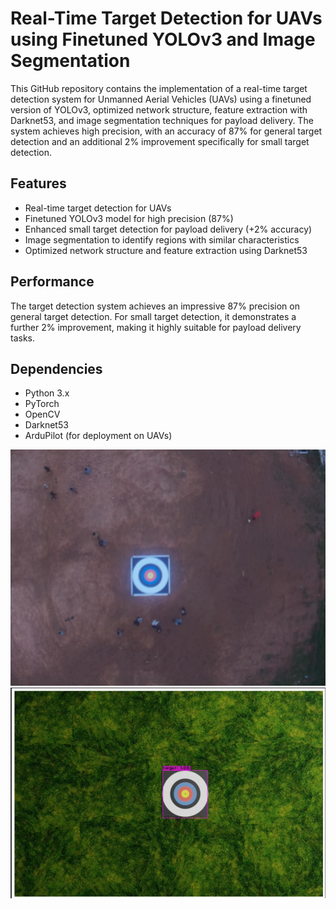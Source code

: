 # Real-Time Target Detection for UAVs using Finetuned YOLOv3 and Image Segmentation

This GitHub repository contains the implementation of a real-time target detection system for Unmanned Aerial Vehicles (UAVs) using a finetuned version of YOLOv3, optimized network structure, feature extraction with Darknet53, and image segmentation techniques for payload delivery. The system achieves high precision, with an accuracy of 87% for general target detection and an additional 2% improvement specifically for small target detection.

## Features

- Real-time target detection for UAVs
- Finetuned YOLOv3 model for high precision (87%)
- Enhanced small target detection for payload delivery (+2% accuracy)
- Image segmentation to identify regions with similar characteristics
- Optimized network structure and feature extraction using Darknet53

## Performance

The target detection system achieves an impressive 87% precision on general target detection. For small target detection, it demonstrates a further 2% improvement, making it highly suitable for payload delivery tasks.

## Dependencies

- Python 3.x
- PyTorch
- OpenCV
- Darknet53
- ArduPilot (for deployment on UAVs)

![Target](https://github.com/zayed-haque/UAV-Target-Detection/blob/main/data/Target.jpg)
![Model](https://github.com/zayed-haque/UAV-Target-Detection/blob/main/data/3d%20Model.jpg)
